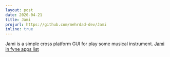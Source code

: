 ```yaml
---
layout: post
date: 2020-04-21
title: Jami
projurl: https://github.com/mehrdad-dev/Jami
inline: true
---
```


Jami is a simple cross platform GUI for play some musical instrument. [Jami in fyne apps list](https://apps.fyne.io/)